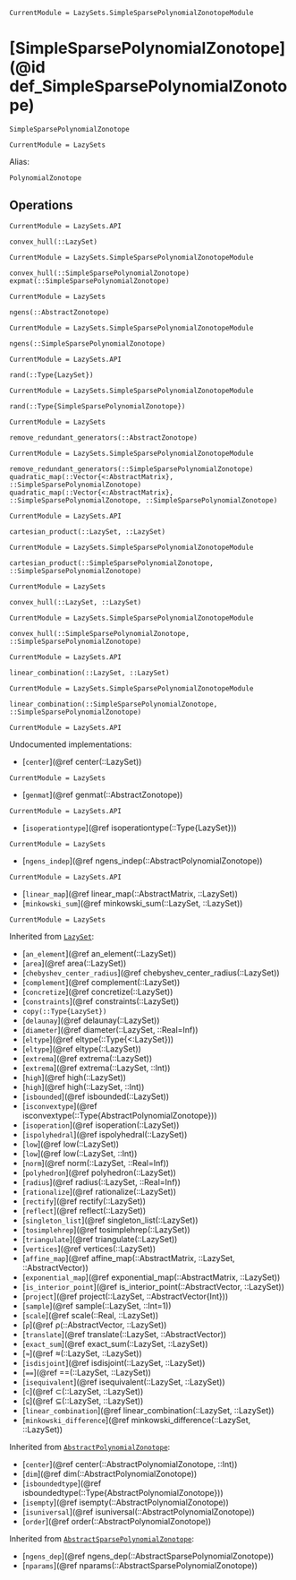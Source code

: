 ```@meta
CurrentModule = LazySets.SimpleSparsePolynomialZonotopeModule
```

# [SimpleSparsePolynomialZonotope](@id def_SimpleSparsePolynomialZonotope)

```@docs
SimpleSparsePolynomialZonotope
```

```@meta
CurrentModule = LazySets
```

Alias:

```@docs
PolynomialZonotope
```

## Operations

```@meta
CurrentModule = LazySets.API
```
```@docs; canonical=false
convex_hull(::LazySet)
```
```@meta
CurrentModule = LazySets.SimpleSparsePolynomialZonotopeModule
```
```@docs
convex_hull(::SimpleSparsePolynomialZonotope)
expmat(::SimpleSparsePolynomialZonotope)
```
```@meta
CurrentModule = LazySets
```
```@docs; canonical=false
ngens(::AbstractZonotope)
```
```@meta
CurrentModule = LazySets.SimpleSparsePolynomialZonotopeModule
```
```@docs
ngens(::SimpleSparsePolynomialZonotope)
```
```@meta
CurrentModule = LazySets.API
```
```@docs; canonical=false
rand(::Type{LazySet})
```
```@meta
CurrentModule = LazySets.SimpleSparsePolynomialZonotopeModule
```
```@docs
rand(::Type{SimpleSparsePolynomialZonotope})
```
```@meta
CurrentModule = LazySets
```
```@docs; canonical=false
remove_redundant_generators(::AbstractZonotope)
```
```@meta
CurrentModule = LazySets.SimpleSparsePolynomialZonotopeModule
```
```@docs
remove_redundant_generators(::SimpleSparsePolynomialZonotope)
quadratic_map(::Vector{<:AbstractMatrix}, ::SimpleSparsePolynomialZonotope)
quadratic_map(::Vector{<:AbstractMatrix}, ::SimpleSparsePolynomialZonotope, ::SimpleSparsePolynomialZonotope)
```
```@meta
CurrentModule = LazySets.API
```
```@docs; canonical=false
cartesian_product(::LazySet, ::LazySet)
```
```@meta
CurrentModule = LazySets.SimpleSparsePolynomialZonotopeModule
```
```@docs
cartesian_product(::SimpleSparsePolynomialZonotope, ::SimpleSparsePolynomialZonotope)
```
```@meta
CurrentModule = LazySets
```
```@docs; canonical=false
convex_hull(::LazySet, ::LazySet)
```
```@meta
CurrentModule = LazySets.SimpleSparsePolynomialZonotopeModule
```
```@docs
convex_hull(::SimpleSparsePolynomialZonotope, ::SimpleSparsePolynomialZonotope)
```
```@meta
CurrentModule = LazySets.API
```
```@docs; canonical=false
linear_combination(::LazySet, ::LazySet)
```
```@meta
CurrentModule = LazySets.SimpleSparsePolynomialZonotopeModule
```
```@docs
linear_combination(::SimpleSparsePolynomialZonotope, ::SimpleSparsePolynomialZonotope)
```

```@meta
CurrentModule = LazySets.API
```

Undocumented implementations:

* [`center`](@ref center(::LazySet))
```@meta
CurrentModule = LazySets
```
* [`genmat`](@ref genmat(::AbstractZonotope))
```@meta
CurrentModule = LazySets.API
```
* [`isoperationtype`](@ref isoperationtype(::Type{LazySet}))
```@meta
CurrentModule = LazySets
```
* [`ngens_indep`](@ref ngens_indep(::AbstractPolynomialZonotope))
```@meta
CurrentModule = LazySets.API
```
* [`linear_map`](@ref linear_map(::AbstractMatrix, ::LazySet))
* [`minkowski_sum`](@ref minkowski_sum(::LazySet, ::LazySet))

```@meta
CurrentModule = LazySets
```

Inherited from [`LazySet`](@ref):
* [`an_element`](@ref an_element(::LazySet))
* [`area`](@ref area(::LazySet))
* [`chebyshev_center_radius`](@ref chebyshev_center_radius(::LazySet))
* [`complement`](@ref complement(::LazySet))
* [`concretize`](@ref concretize(::LazySet))
* [`constraints`](@ref constraints(::LazySet))
* `copy(::Type{LazySet})`
* [`delaunay`](@ref delaunay(::LazySet))
* [`diameter`](@ref diameter(::LazySet, ::Real=Inf))
* [`eltype`](@ref eltype(::Type{<:LazySet}))
* [`eltype`](@ref eltype(::LazySet))
* [`extrema`](@ref extrema(::LazySet))
* [`extrema`](@ref extrema(::LazySet, ::Int))
* [`high`](@ref high(::LazySet))
* [`high`](@ref high(::LazySet, ::Int))
* [`isbounded`](@ref isbounded(::LazySet))
* [`isconvextype`](@ref isconvextype(::Type{AbstractPolynomialZonotope}))
* [`isoperation`](@ref isoperation(::LazySet))
* [`ispolyhedral`](@ref ispolyhedral(::LazySet))
* [`low`](@ref low(::LazySet))
* [`low`](@ref low(::LazySet, ::Int))
* [`norm`](@ref norm(::LazySet, ::Real=Inf))
* [`polyhedron`](@ref polyhedron(::LazySet))
* [`radius`](@ref radius(::LazySet, ::Real=Inf))
* [`rationalize`](@ref rationalize(::LazySet))
* [`rectify`](@ref rectify(::LazySet))
* [`reflect`](@ref reflect(::LazySet))
* [`singleton_list`](@ref singleton_list(::LazySet))
* [`tosimplehrep`](@ref tosimplehrep(::LazySet))
* [`triangulate`](@ref triangulate(::LazySet))
* [`vertices`](@ref vertices(::LazySet))
* [`affine_map`](@ref affine_map(::AbstractMatrix, ::LazySet, ::AbstractVector))
* [`exponential_map`](@ref exponential_map(::AbstractMatrix, ::LazySet))
* [`is_interior_point`](@ref is_interior_point(::AbstractVector, ::LazySet))
* [`project`](@ref project(::LazySet, ::AbstractVector{Int}))
* [`sample`](@ref sample(::LazySet, ::Int=1))
* [`scale`](@ref scale(::Real, ::LazySet))
* [`ρ`](@ref ρ(::AbstractVector, ::LazySet))
* [`translate`](@ref translate(::LazySet, ::AbstractVector))
* [`exact_sum`](@ref exact_sum(::LazySet, ::LazySet))
* [`≈`](@ref ≈(::LazySet, ::LazySet))
* [`isdisjoint`](@ref isdisjoint(::LazySet, ::LazySet))
* [`==`](@ref ==(::LazySet, ::LazySet))
* [`isequivalent`](@ref isequivalent(::LazySet, ::LazySet))
* [`⊂`](@ref ⊂(::LazySet, ::LazySet))
* [`⊆`](@ref ⊆(::LazySet, ::LazySet))
* [`linear_combination`](@ref linear_combination(::LazySet, ::LazySet))
* [`minkowski_difference`](@ref minkowski_difference(::LazySet, ::LazySet))

Inherited from [`AbstractPolynomialZonotope`](@ref):
* [`center`](@ref center(::AbstractPolynomialZonotope, ::Int))
* [`dim`](@ref dim(::AbstractPolynomialZonotope))
* [`isboundedtype`](@ref isboundedtype(::Type{AbstractPolynomialZonotope}))
* [`isempty`](@ref isempty(::AbstractPolynomialZonotope))
* [`isuniversal`](@ref isuniversal(::AbstractPolynomialZonotope))
* [`order`](@ref order(::AbstractPolynomialZonotope))

Inherited from [`AbstractSparsePolynomialZonotope`](@ref):
* [`ngens_dep`](@ref ngens_dep(::AbstractSparsePolynomialZonotope))
* [`nparams`](@ref nparams(::AbstractSparsePolynomialZonotope))
